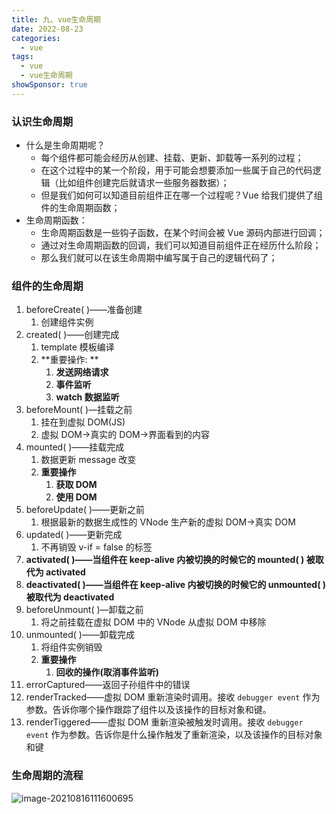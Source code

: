 ```yaml
---
title: 九、vue生命周期
date: 2022-08-23
categories:
  - vue
tags:
  - vue
  - vue生命周期
showSponsor: true
---
```


### 认识生命周期

- 什么是生命周期呢？
  - 每个组件都可能会经历从创建、挂载、更新、卸载等一系列的过程；
  - 在这个过程中的某一个阶段，用于可能会想要添加一些属于自己的代码逻辑（比如组件创建完后就请求一些服务器数据）；
  - 但是我们如何可以知道目前组件正在哪一个过程呢？Vue 给我们提供了组件的生命周期函数；
- 生命周期函数：
  - 生命周期函数是一些钩子函数，在某个时间会被 Vue 源码内部进行回调；
  - 通过对生命周期函数的回调，我们可以知道目前组件正在经历什么阶段；
  - 那么我们就可以在该生命周期中编写属于自己的逻辑代码了；

### 组件的生命周期

1. beforeCreate( )——准备创建
   1. 创建组件实例
2. created( )——创建完成
   1. template 模板编译
   2. **重要操作: **
      1. **发送网络请求**
      2. **事件监听**
      3. **watch 数据监听**
3. beforeMount( )—挂载之前
   1. 挂在到虚拟 DOM(JS)
   2. 虚拟 DOM->真实的 DOM->界面看到的内容
4. mounted( )——挂载完成
   1. 数据更新 message 改变
   2. **重要操作**
      1. **获取 DOM**
      2. **使用 DOM**
5. beforeUpdate( )——更新之前
   1. 根据最新的数据生成性的 VNode 生产新的虚拟 DOM->真实 DOM
6. updated( )——更新完成
   1. 不再销毁 v-if = false 的标签
7. **activated( )——当组件在 keep-alive 内被切换的时候它的 mounted( ) 被取代为 activated**
8. **deactivated( )——当组件在 keep-alive 内被切换的时候它的 unmounted( ) 被取代为 deactivated**
9. beforeUnmount( )—卸载之前
   1. 将之前挂载在虚拟 DOM 中的 VNode 从虚拟 DOM 中移除
10. unmounted( )——卸载完成
    1. 将组件实例销毁
    2. **重要操作**
       1. **回收的操作(取消事件监听)**
11. errorCaptured——返回子孙组件中的错误
12. renderTracked——虚拟 DOM 重新渲染时调用。接收 `debugger event` 作为参数。告诉你哪个操作跟踪了组件以及该操作的目标对象和键。
13. renderTiggered——虚拟 DOM 重新渲染被触发时调用。接收 `debugger event` 作为参数。告诉你是什么操作触发了重新渲染，以及该操作的目标对象和键

### 生命周期的流程

![image-20210816111600695](../../../images/vue/image-20210816111600695-16594050010387.png)
